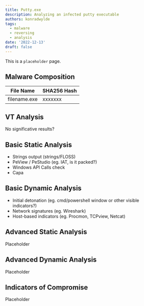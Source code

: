 ```yaml
---
title: Putty.exe
description: Analyzing an infected putty executable
authors: konradwylde
tags:
  - malware
  - reversing
  - analysis
date: '2022-12-13'
draft: false
---
```


This is a `placeholder` page.

## Malware Composition

| File Name | SHA256 Hash |
|-----------|-------------|
|filename.exe  | xxxxxxx     |

## VT Analysis
No significative results?

## Basic Static Analysis
* Strings output (strings/FLOSS)
* PeView / PeStudio (eg. IAT, is it packed?)
* Windows API Calls check
* Capa

## Basic Dynamic Analysis
* Initial detonation (eg. cmd/powershell window or other visible indicators?)
* Network signatures (eg. Wireshark)
* Host-based indicators (eg. Procmon, TCPview, Netcat)

## Advanced Static Analysis
Placeholder

## Advanced Dynamic Analysis
Placeholder

## Indicators of Compromise
Placeholder
